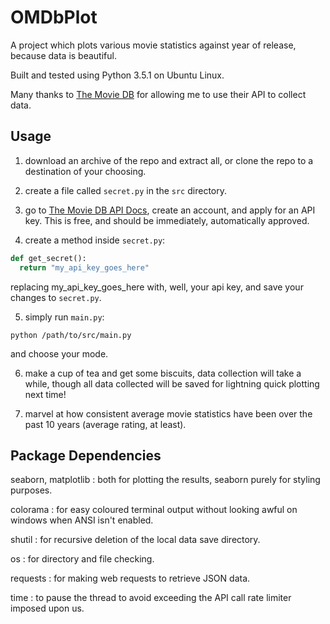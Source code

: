 # OMDbPlot
A project which plots various movie statistics against year of release, because data is beautiful.

Built and tested using Python 3.5.1 on Ubuntu Linux.

Many thanks to [The Movie DB](http://themoviedb.org) for allowing me to use their API to collect data.

## Usage
1. download an archive of the repo and extract all, or clone the repo to a destination of your choosing.

2. create a file called `secret.py` in the `src` directory.

3. go to [The Movie DB API Docs](https://www.themoviedb.org/documentation/api), create an account, and apply for an API key. This is free, and should be immediately, automatically approved.

4. create a method inside `secret.py`:
  ```python
  def get_secret():
    return "my_api_key_goes_here"
  ```
  replacing my_api_key_goes_here with, well, your api key, and save your changes to `secret.py`.

5. simply run `main.py`:
  ```
  python /path/to/src/main.py
  ```
  and choose your mode.

6. make a cup of tea and get some biscuits, data collection will take a while, though all data collected will be saved for lightning quick plotting next time!

7. marvel at how consistent average movie statistics have been over the past 10 years (average rating, at least).

## Package Dependencies

seaborn, matplotlib
: both for plotting the results, seaborn purely for styling purposes.

colorama
: for easy coloured terminal output without looking awful on windows when ANSI isn't enabled.

shutil
: for recursive deletion of the local data save directory.

os
: for directory and file checking.

requests
: for making web requests to retrieve JSON data.

time
: to pause the thread to avoid exceeding the API call rate limiter imposed upon us.
